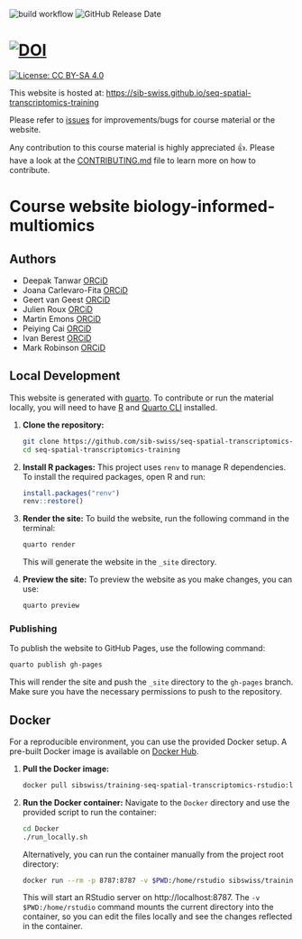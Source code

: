 ![build workflow](https://github.com/sib-swiss/seq-spatial-transcriptomics-training/actions/workflows/docker-image.yml/badge.svg)
![GitHub Release Date](https://img.shields.io/github/release-date/sib-swiss/seq-spatial-transcriptomics-training)
# [![DOI](https://zenodo.org/badge/DOI/10.5281/zenodo.5703106.svg)](https://doi.org/10.5281/zenodo.5703106)
[![License: CC BY-SA 4.0](https://img.shields.io/badge/License-CC_BY--SA_4.0-lightgrey.svg)](https://creativecommons.org/licenses/by-sa/4.0/)

This website is hosted at: https://sib-swiss.github.io/seq-spatial-transcriptomics-training

Please refer to [issues](https://github.com/sib-swiss/seq-spatial-transcriptomics-training/issues) for improvements/bugs for course material or the website. 

Any contribution to this course material is highly appreciated :+1:. Please have a look at the [CONTRIBUTING.md](CONTRIBUTING.md) file to learn more on how to contribute. 

# Course website biology-informed-multiomics

## Authors

- Deepak Tanwar [ORCiD](https://orcid.org/0000-0001-8036-1989)
- Joana Carlevaro-Fita [ORCiD](https://orcid.org/0000-0002-1674-2055)
- Geert van Geest [ORCiD](https://orcid.org/0000-0002-1561-078X)
- Julien Roux [ORCiD](https://orcid.org/0000-0002-4192-5099)
- Martin Emons [ORCiD](https://orcid.org/0009-0000-5219-5311)
- Peiying Cai [ORCiD](https://orcid.org/0009-0001-9229-2244)
- Ivan Berest [ORCiD](https://orcid.org/0000-0001-7607-9163)
- Mark Robinson [ORCiD](https://orcid.org/0000-0002-3048-5518)

## Local Development

This website is generated with [quarto](https://quarto.org/). To contribute or run the material locally, you will need to have [R](https://www.r-project.org/) and [Quarto CLI](https://quarto.org/docs/get-started/) installed.

1. **Clone the repository:**
   ```sh
   git clone https://github.com/sib-swiss/seq-spatial-transcriptomics-training.git
   cd seq-spatial-transcriptomics-training
   ```

2. **Install R packages:** This project uses `renv` to manage R dependencies. To install the required packages, open R and run:
   ```R
   install.packages("renv")
   renv::restore()
   ```

3. **Render the site:** To build the website, run the following command in the terminal:
   ```sh
   quarto render
   ```
   This will generate the website in the `_site` directory.

4. **Preview the site:** To preview the website as you make changes, you can use:
   ```sh
   quarto preview
   ```

### Publishing

To publish the website to GitHub Pages, use the following command:

```sh
quarto publish gh-pages
```

This will render the site and push the `_site` directory to the `gh-pages` branch. Make sure you have the necessary permissions to push to the repository.

## Docker

For a reproducible environment, you can use the provided Docker setup. A pre-built Docker image is available on [Docker Hub](https://hub.docker.com/r/sibswiss/training-seq-spatial-transcriptomics-rstudio).

1. **Pull the Docker image:**
   ```sh
   docker pull sibswiss/training-seq-spatial-transcriptomics-rstudio:latest
   ```

2. **Run the Docker container:** Navigate to the `Docker` directory and use the provided script to run the container:
   ```sh
   cd Docker
   ./run_locally.sh
   ```
   Alternatively, you can run the container manually from the project root directory:
   ```sh
   docker run --rm -p 8787:8787 -v $PWD:/home/rstudio sibswiss/training-seq-spatial-transcriptomics-rstudio:latest
   ```
   This will start an RStudio server on http://localhost:8787. The `-v $PWD:/home/rstudio` command mounts the current directory into the container, so you can edit the files locally and see the changes reflected in the container.
